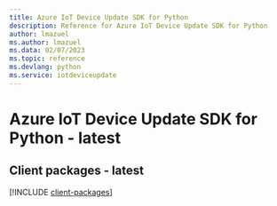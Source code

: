 ```yaml
---
title: Azure IoT Device Update SDK for Python
description: Reference for Azure IoT Device Update SDK for Python
author: lmazuel
ms.author: lmazuel
ms.data: 02/07/2023
ms.topic: reference
ms.devlang: python
ms.service: iotdeviceupdate
---
```

# Azure IoT Device Update SDK for Python - latest

## Client packages - latest
[!INCLUDE [client-packages](iot-device-update-client-index.md)]